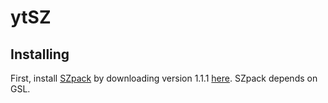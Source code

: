 # ytSZ

## Installing

First, install [SZpack](http://www.jb.man.ac.uk/~jchluba/Science/SZpack/SZpack.html) 
by downloading version 1.1.1 
[here](https://www.cita.utoronto.ca/~jchluba/SZpack/_Downloads_/SZpack.v1.1.1.tar.gz).
SZpack depends on GSL. 

